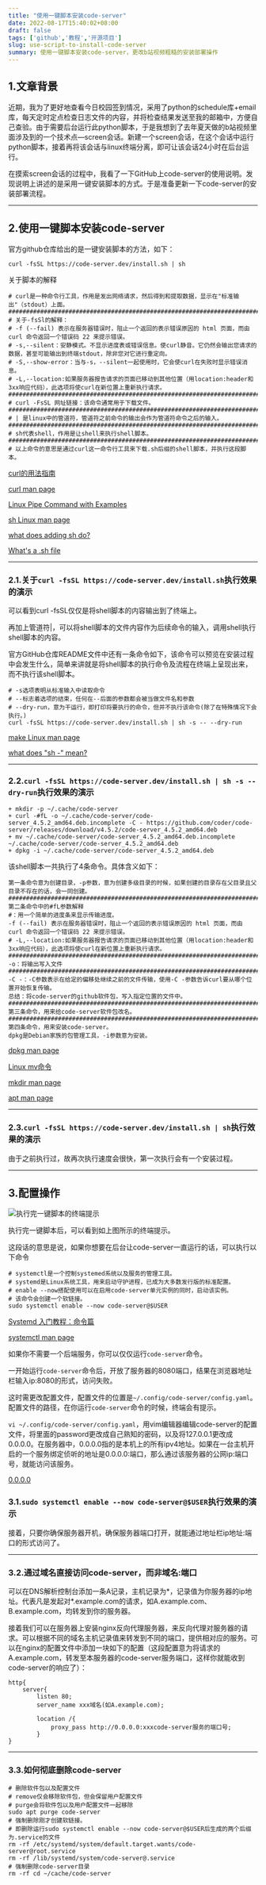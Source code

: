 ```yaml
---
title: "使用一键脚本安装code-server"
date: 2022-08-17T15:40:02+08:00
draft: false
tags: ['github','教程','开源项目']
slug: use-script-to-install-code-server
summary: 使用一键脚本安装code-server，更改b站视频粗糙的安装部署操作
---
```




## 1.文章背景

近期，我为了更好地查看今日校园签到情况，采用了python的schedule库+email库，每天定时定点检查日志文件的内容，并将检查结果发送至我的邮箱中，方便自己查验。由于需要后台运行此python脚本，于是我想到了去年夏天做的b站视频里面涉及到的一个技术点—screen会话。新建一个screen会话，在这个会话中运行python脚本，接着再将该会话与linux终端分离，即可让该会话24小时在后台运行。

在摸索screen会话的过程中，我看了一下GitHub上code-server的使用说明。发现说明上讲述的是采用一键安装脚本的方式。于是准备更新一下code-server的安装部署流程。

***



## 2.使用一键脚本安装code-server

官方github仓库给出的是一键安装脚本的方法，如下：

```shell
curl -fsSL https://code-server.dev/install.sh | sh
```

关于脚本的解释

```
# curl是一种命令行工具，作用是发出网络请求，然后得到和提取数据，显示在"标准输出"（stdout）上面。
##################################################################################
# 关于-fsSl的解释：
# -f (--fail) 表示在服务器错误时，阻止一个返回的表示错误原因的 html 页面，而由 curl 命令返回一个错误码 22 来提示错误。
# -s,--silent：安静模式。不显示进度表或错误信息。使curl静音。它仍然会输出您请求的数据，甚至可能输出到终端stdout，除非您对它进行重定向。
# -S,--show-error：当与-s，--silent一起使用时，它会使curl在失败时显示错误消息。
# -L,--location:如果服务器报告请求的页面已移动到其他位置（用location:header和3xx响应代码），此选项将使curl在新位置上重新执行请求。
##################################################################################
# curl -FsSL 网址链接：该命令通常用于下载文件。
##################################################################################
# | 是linux中的管道符，管道符之前命令的输出会作为管道符命令之后的输入。
##################################################################################
# sh代表shell，作用是让shell来执行shell脚本。
##################################################################################
# 以上命令的意思是通过curl这一命令行工具来下载.sh后缀的shell脚本，并执行这段脚本。
```

[curl的用法指南](https://www.ruanyifeng.com/blog/2019/09/curl-reference.html)

[curl man page](https://curl.se/docs/manpage.html) 

[Linux Pipe Command with Examples](https://linuxhint.com/linux-pipe-command-examples/) 

[sh Linux man page](https://man7.org/linux/man-pages/man1/sh.1p.html)

[what does adding sh do?](https://askubuntu.com/questions/263504/what-does-adding-sh-do)

[What's a .sh file](https://stackoverflow.com/questions/13805295/whats-a-sh-file) 


***



### 2.1.关于`curl -fsSL https://code-server.dev/install.sh`执行效果的演示

<script id="asciicast-515442" src="https://asciinema.org/a/515442.js" async></script>

可以看到curl -fsSL仅仅是将shell脚本的内容输出到了终端上。

再加上管道符|，可以将shell脚本的文件内容作为后续命令的输入，调用shell执行shell脚本的内容。

官方GitHub仓库README文件中还有一条命令如下，该命令可以预览在安装过程中会发生什么，简单来讲就是将shell脚本的执行命令及流程在终端上呈现出来，而不执行该shell脚本。

```shell
# -s选项表明从标准输入中读取命令
# --标志着选项的结束，任何在--后面的参数都会被当做文件名和参数
# --dry-run，意为干运行，即打印将要执行的命令，但并不执行该命令(除了在特殊情况下会执行。)
curl -fsSL https://code-server.dev/install.sh | sh -s -- --dry-run
```

[make Linux man page](https://man7.org/linux/man-pages/man1/make.1.html)

[what does "sh -" mean?](https://unix.stackexchange.com/questions/423501/what-does-sh-mean) 


***



### 2.2.`curl -fsSL https://code-server.dev/install.sh | sh -s --dry-run`执行效果的演示

<script id="asciicast-515473" src="https://asciinema.org/a/515473.js" async></script>


```shell
+ mkdir -p ~/.cache/code-server
+ curl -#fL -o ~/.cache/code-server/code-server_4.5.2_amd64.deb.incomplete -C - https://github.com/coder/code-server/releases/download/v4.5.2/code-server_4.5.2_amd64.deb
+ mv ~/.cache/code-server/code-server_4.5.2_amd64.deb.incomplete ~/.cache/code-server/code-server_4.5.2_amd64.deb
+ dpkg -i ~/.cache/code-server/code-server_4.5.2_amd64.deb
```

该shell脚本一共执行了4条命令。具体含义如下：

```
第一条命令意为创建目录，-p参数，意为创建多级目录的时候，如果创建的目录存在父目录且父目录不存在的话，会一同创建。
##################################################################################
第二条命令中的#fL参数解释
#：用一个简单的进度条来显示传输进度。
-f (--fail) 表示在服务器错误时，阻止一个返回的表示错误原因的 html 页面，而由 curl 命令返回一个错误码 22 来提示错误。
# -L,--location:如果服务器报告请求的页面已移动到其他位置（用location:header和3xx响应代码），此选项将使curl在新位置上重新执行请求。
##################################################################################
-o：将输出写入文件
##################################################################################
-C -：-C参数表示在给定的偏移处继续之前的文件传输，使用-C -参数告诉curl要从哪个位置开始恢复传输。
总结：将code-server的github软件包，写入指定位置的文件中。
##################################################################################
第三条命令，用来给code-server软件包改名。
##################################################################################
第四条命令，用来安装code-server。
dpkg是Debian家族的包管理工具，-i参数意为安装。
```

[dpkg man page](https://man7.org/linux/man-pages/man1/dpkg.1.html) 

[Linux mv命令](https://www.runoob.com/linux/linux-comm-mv.html) 

[mkdir man page](https://man7.org/linux/man-pages/man1/mkdir.1.html) 

[apt man page](https://manpages.ubuntu.com/manpages/xenial/man8/apt.8.html) 


***



### 2.3.`curl -fsSL https://code-server.dev/install.sh | sh`执行效果的演示

<script id="asciicast-515449" src="https://asciinema.org/a/515449.js" async></script>

由于之前执行过，故再次执行速度会很快，第一次执行会有一个安装过程。

***



## 3.配置操作

![执行完一键脚本的终端提示](https://vip2.loli.io/2022/08/17/PYDEU9yBGRArMav.png)

执行完一键脚本后，可以看到如上图所示的终端提示。

这段话的意思是说，如果你想要在后台让code-server一直运行的话，可以执行以下命令

```shell
# systemctl是一个控制systemed系统以及服务的管理工具。
# systemd是Linux系统工具，用来启动守护进程，已成为大多数发行版的标准配置。
# enable --now搭配使用可以在启用code-server单元实例的同时，启动该实例。
# 该命令会创建一个软链接。
sudo systemctl enable --now code-server@$USER
```

[Systemd 入门教程：命令篇](https://www.ruanyifeng.com/blog/2016/03/systemd-tutorial-commands.html) 

[systemctl man page](https://man7.org/linux/man-pages/man1/systemctl.1.html) 

如果你不需要一个后端服务，你可以仅仅运行`code-server`命令。

一开始运行`code-server`命令后，开放了服务器的8080端口，结果在浏览器地址栏输入ip:8080的形式，访问失败。

这时需更改配置文件，配置文件的位置是`~/.config/code-server/config.yaml`。配置文件的路径，在你运行`code-server`命令的时候，终端会有提示。

`vi ~/.config/code-server/config.yaml`，用vim编辑器编辑code-server的配置文件，将里面的password更改成自己熟知的密码，以及将127.0.0.1更改成0.0.0.0。在服务器中，0.0.0.0指的是本机上的所有ipv4地址。如果在一台主机开启的一个服务绑定侦听的地址是0.0.0.0:端口，那么通过该服务器的公网ip:端口号，就能访问该服务。

[0.0.0.0](https://en.wikipedia.org/wiki/0.0.0.0) 



### 3.1.`sudo systemctl enable --now code-server@$USER`执行效果的演示

<script id="asciicast-515465" src="https://asciinema.org/a/515465.js" async></script>

接着，只要你确保服务器开机，确保服务器端口打开，就能通过地址栏ip地址:端口的形式访问了。

***



### 3.2.通过域名直接访问code-server，而非域名:端口

可以在DNS解析控制台添加一条A记录，主机记录为*，记录值为你服务器的ip地址。代表凡是发起对\*.example.com的请求，如A.example.com、B.example.com，均转发到你的服务器。

接着我们可以在服务器上安装nginx反向代理服务器，来反向代理对服务器的请求。可以根据不同的域名主机记录值来转发到不同的端口，提供相对应的服务。可以在nginx的配置文件中添加一块如下的配置（这段配置意为将请求的A.example.com，转发至本服务器的code-server服务端口，这样你就能收到code-server的响应了）：

```nginx
http{
    server{
        listen 80;
        server_name xxx域名(如A.example.com);
      
        location /{
            proxy_pass http://0.0.0.0:xxxcode-server服务的端口号;
        }
}
```

***



### 3.3.如何彻底删除code-server

```shell
# 删除软件包以及配置文件
# remove仅会移除软件包，但会保留用户配置文件
# purge会将软件包以及用户配置文件一起移除
sudo apt purge code-server
# 强制删除刚才创建软链接。
# 即删除运行sudo systemctl enable --now code-server@$USER后生成的两个后缀为.service的文件
rm -rf /etc/systemd/system/default.target.wants/code-server@root.service
rm -rf /lib/systemd/system/code-server@.service
# 强制删除code-server目录
rm -rf cd ~/cache/code-server
```

